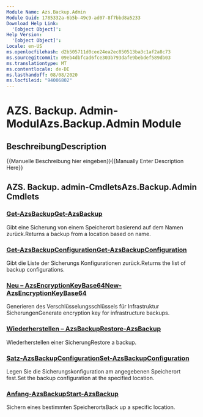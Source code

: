 ```yaml
---
Module Name: Azs.Backup.Admin
Module Guid: 1785332a-6b5b-49c9-ad07-8f7bbd8a5233
Download Help Link:
  '[object Object]': 
Help Version:
  '[object Object]': 
Locale: en-US
ms.openlocfilehash: d2b505711d0cee24ea2ec850513ba3c1af2a8c73
ms.sourcegitcommit: 09eb4dbfcad6fce303b793dafe9bebdef589db03
ms.translationtype: MT
ms.contentlocale: de-DE
ms.lasthandoff: 08/08/2020
ms.locfileid: "94006802"
---
```

# <span data-ttu-id="9592a-101">AZS. Backup. Admin-Modul</span><span class="sxs-lookup"><span data-stu-id="9592a-101">Azs.Backup.Admin Module</span></span>
## <span data-ttu-id="9592a-102">Beschreibung</span><span class="sxs-lookup"><span data-stu-id="9592a-102">Description</span></span>
<span data-ttu-id="9592a-103">{{Manuelle Beschreibung hier eingeben}}</span><span class="sxs-lookup"><span data-stu-id="9592a-103">{{Manually Enter Description Here}}</span></span>

## <span data-ttu-id="9592a-104">AZS. Backup. admin-Cmdlets</span><span class="sxs-lookup"><span data-stu-id="9592a-104">Azs.Backup.Admin Cmdlets</span></span>
### [<span data-ttu-id="9592a-105">Get-AzsBackup</span><span class="sxs-lookup"><span data-stu-id="9592a-105">Get-AzsBackup</span></span>](Get-AzsBackup.md)
<span data-ttu-id="9592a-106">Gibt eine Sicherung von einem Speicherort basierend auf dem Namen zurück.</span><span class="sxs-lookup"><span data-stu-id="9592a-106">Returns a backup from a location based on name.</span></span>

### [<span data-ttu-id="9592a-107">Get-AzsBackupConfiguration</span><span class="sxs-lookup"><span data-stu-id="9592a-107">Get-AzsBackupConfiguration</span></span>](Get-AzsBackupConfiguration.md)
<span data-ttu-id="9592a-108">Gibt die Liste der Sicherungs Konfigurationen zurück.</span><span class="sxs-lookup"><span data-stu-id="9592a-108">Returns the list of backup configurations.</span></span>

### [<span data-ttu-id="9592a-109">Neu – AzsEncryptionKeyBase64</span><span class="sxs-lookup"><span data-stu-id="9592a-109">New-AzsEncryptionKeyBase64</span></span>](New-AzsEncryptionKeyBase64.md)
<span data-ttu-id="9592a-110">Generieren des Verschlüsselungsschlüssels für Infrastruktur Sicherungen</span><span class="sxs-lookup"><span data-stu-id="9592a-110">Generate encryption key for infrastructure backups.</span></span>

### [<span data-ttu-id="9592a-111">Wiederherstellen – AzsBackup</span><span class="sxs-lookup"><span data-stu-id="9592a-111">Restore-AzsBackup</span></span>](Restore-AzsBackup.md)
<span data-ttu-id="9592a-112">Wiederherstellen einer Sicherung</span><span class="sxs-lookup"><span data-stu-id="9592a-112">Restore a backup.</span></span>

### [<span data-ttu-id="9592a-113">Satz-AzsBackupConfiguration</span><span class="sxs-lookup"><span data-stu-id="9592a-113">Set-AzsBackupConfiguration</span></span>](Set-AzsBackupConfiguration.md)
<span data-ttu-id="9592a-114">Legen Sie die Sicherungskonfiguration am angegebenen Speicherort fest.</span><span class="sxs-lookup"><span data-stu-id="9592a-114">Set the backup configuration at the specified location.</span></span>

### [<span data-ttu-id="9592a-115">Anfang-AzsBackup</span><span class="sxs-lookup"><span data-stu-id="9592a-115">Start-AzsBackup</span></span>](Start-AzsBackup.md)
<span data-ttu-id="9592a-116">Sichern eines bestimmten Speicherorts</span><span class="sxs-lookup"><span data-stu-id="9592a-116">Back up a specific location.</span></span>

